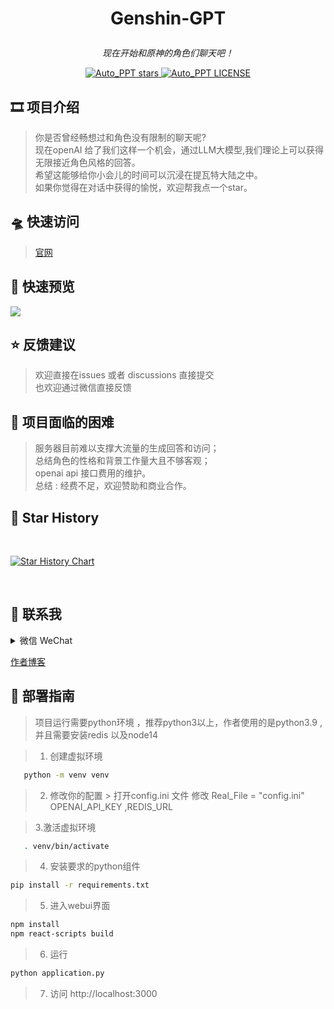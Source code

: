 # <p align="center">Genshin-GPT</p>

<p align="center"><i>现在开始和原神的角色们聊天吧！</i></p>

<p align="center">
<a href="https://github.com/limaoyi1/Genshin-GPT/stargazers" target="blank">
<img src="https://img.shields.io/github/stars/limaoyi1/Genshin-GPT?style=for-the-badge" alt="Auto_PPT stars"/>
</a>
<a href='https://github.com/limaoyi1/Genshin-GPT/blob/main/LICENSE'>
<img src='https://img.shields.io/github/license/limaoyi1/Genshin-GPT?&label=Latest&style=for-the-badge' alt="Auto_PPT LICENSE">
</a>
</p>

## 🎞️ 项目介绍

> 你是否曾经畅想过和角色没有限制的聊天呢? \
> 现在openAI 给了我们这样一个机会，通过LLM大模型,我们理论上可以获得无限接近角色风格的回答。 \
> 希望这能够给你小会儿的时间可以沉浸在提瓦特大陆之中。 \
> 如果你觉得在对话中获得的愉悦，欢迎帮我点一个star。

## 🛸 快速访问

> [官网](http://www.limaoyi.top:4400/)

## 🎨 快速预览

![](static/1.jpg)

## ⭐ 反馈建议

> 欢迎直接在issues 或者 discussions 直接提交 \
> 也欢迎通过微信直接反馈

## 🧲 项目面临的困难

> 服务器目前难以支撑大流量的生成回答和访问； \
> 总结角色的性格和背景工作量大且不够客观；\
> openai api 接口费用的维护。 \
> 总结 : 经费不足，欢迎赞助和商业合作。

## 🌟 Star History

<br>

[![Star History Chart](https://api.star-history.com/svg?repos=limaoyi1/Genshin-GPT&type=Timeline)](https://star-history.com/#limaoyi1/Genshin-GPT&Timeline)

</br>

## 🔗 联系我

<details>
  <summary>微信 WeChat</summary>

![微信 WeChat](pptx_static/static/img3.png)
</details>

[作者博客](http://www.limaoyi.top/)

## 🎨 部署指南

> 项目运行需要python环境 ，推荐python3以上，作者使用的是python3.9 ,并且需要安装redis 以及node14

> 1. 创建虚拟环境

```bash
   python -m venv venv
```

> 2. 修改你的配置
     > 打开config.ini 文件 修改 Real_File = "config.ini" OPENAI_API_KEY ,REDIS_URL


> 3.激活虚拟环境

```bash
   . venv/bin/activate
```

> 4. 安装要求的python组件

```bash
pip install -r requirements.txt
```

> 5. 进入webui界面

```bash
npm install
npm react-scripts build
```

> 6. 运行

```bash
python application.py
```

> 7. 访问 http://localhost:3000
